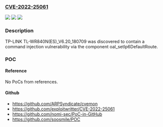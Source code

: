 ### [CVE-2022-25061](https://cve.mitre.org/cgi-bin/cvename.cgi?name=CVE-2022-25061)
![](https://img.shields.io/static/v1?label=Product&message=n%2Fa&color=blue)
![](https://img.shields.io/static/v1?label=Version&message=n%2Fa&color=blue)
![](https://img.shields.io/static/v1?label=Vulnerability&message=n%2Fa&color=brighgreen)

### Description

TP-LINK TL-WR840N(ES)_V6.20_180709 was discovered to contain a command injection vulnerability via the component oal_setIp6DefaultRoute.

### POC

#### Reference
No PoCs from references.

#### Github
- https://github.com/ARPSyndicate/cvemon
- https://github.com/exploitwritter/CVE-2022-25061
- https://github.com/nomi-sec/PoC-in-GitHub
- https://github.com/soosmile/POC

